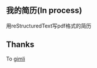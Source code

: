 我的简历(In process)
--------------------

用reStructuredText写pdf格式的简历

Thanks
------

To [gimli](https://github.com/walle/gimli)
